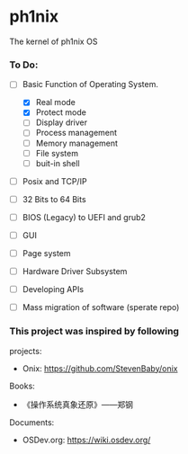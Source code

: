 # ph1nix

The kernel of ph1nix OS

### To Do:

- [ ] Basic Function of Operating System.
    
    - [x] Real mode
    - [x] Protect mode
    - [ ] Display driver
    - [ ] Process management
    - [ ] Memory management
    - [ ] File system
    - [ ] buit-in shell

- [ ] Posix and TCP/IP

- [ ] 32 Bits to 64 Bits

- [ ] BIOS (Legacy) to UEFI and grub2

- [ ] GUI

- [ ] Page system

- [ ] Hardware Driver Subsystem

- [ ] Developing APIs

- [ ] Mass migration of software (sperate repo)

### This project was inspired by following

projects:

- Onix: <https://github.com/StevenBaby/onix>

Books:

- 《操作系统真象还原》——郑钢

Documents:

- OSDev.org: <https://wiki.osdev.org/>
